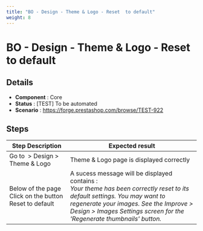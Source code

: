 ```yaml
---
title: "BO - Design - Theme & Logo - Reset  to default"
weight: 8
---
```


# BO - Design - Theme & Logo - Reset  to default
## Details
* **Component** : Core
* **Status** : [TEST] To be automated
* **Scenario** : https://forge.prestashop.com/browse/TEST-922

## Steps
| Step Description | Expected result |
| ----- | ----- |
| Go to  > Design > Theme & Logo | Theme & Logo page is displayed correctly |
| Below of the page Click on the button Reset to default | A sucess message will be displayed contains : <br>_Your theme has been correctly reset to its default settings. You may want to regenerate your images. See the Improve > Design > Images Settings screen for the 'Regenerate thumbnails' button._ |